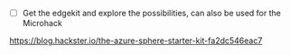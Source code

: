 - [ ] Get the edgekit and explore the possibilities, can also be used for the Microhack

https://blog.hackster.io/the-azure-sphere-starter-kit-fa2dc546eac7

